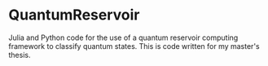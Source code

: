 # QuantumReservoir
Julia and Python code for the use of a quantum reservoir computing framework to classify quantum states. This is code written for my master's thesis.

